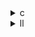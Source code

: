 <details><summary>c</summary>

---

##  **ベースライン: `correlation.c`**

*  計算構造：

  1. `mean[j] = Σ data[i][j] / n`
  2. `stddev[j] = sqrt(Σ (data[i][j] - mean[j])² / n)`
  3. `data[i][j] = (data[i][j] - mean[j]) / (sqrt(n) * stddev[j])`
  4. `corr[i][j] = Σ data[k][i] * data[k][j]`
*  並列化なし
*  `#pragma scop` による Polly向け構造化あり

---

##  `opt_1.c` の違い

*  各主要ループに `#pragma omp parallel for` を付加

  * `mean[j]`, `stddev[j]` 計算
  * Zスコア正規化
  * 相関行列構築
*  `collapse(2)` による内外ループの並列展開あり（正規化処理部）
*  `nowait`, `private`, `shared` 指定は未使用（構造はシンプル）

>  **opt\_1** = 基本的な OpenMP 並列化を各ステージに導入した**並列入門版**

---

##  `opt_2.c` の違い

*  `opt_1` と同様の全並列構造を維持
*  `mean_local[M]`, `stddev_local[M]` を `#pragma omp parallel` セクション内に導入（スレッドローカル化）
*  **`mean[j]` / `stddev[j]` の計算結果は共有配列に書かれず、ローカル配列で保持**

  * → 最終正規化/相関計算時に `mean_local`, `stddev_local` を参照
*  ループのデータ競合を避けるため `nowait` やセクション分離あり

>  **opt\_2** = データ競合回避 + ローカルキャッシュ最適化を取り入れた構造。スレッドセーフ設計。

---

##  `opt_3.c` の違い

*  `opt_2` の構造を全て継承
*  `corr[i][i] = 1` と `corr[i][j]` の計算も並列セクションに統合
*  ループ分割における `collapse(2)` など細かい調整を最適化
*  `nowait` 指定を活用し、スレッドの**オーバーラップ効率**向上
*  ローカル変数と配列アクセスのバランスが最も最適化された構成
  
>  **opt\_3** = 並列性 + キャッシュ効率 + スケジューリング改善の**完成版**

---

##  比較まとめ表

| 最適化項目                 | `correlation.c` | `opt_1`       | `opt_2`                        | `opt_3`            |
| --------------------- | --------------- | ------------- | ------------------------------ | ------------------ |
| OpenMP 導入             | ❌               | ✅ 各ループ並列化     | ✅ 並列 + ローカル変数展開                | ✅ 並列 + 最適化スケジューリング |
| `collapse` 使用         | ❌               | ✅ 正規化部分       | ✅                              | ✅                  |
| ローカル変数による分離           | ❌               | ❌             | ✅ `mean_local`, `stddev_local` | ✅                  |
| `nowait` などの効率指定      | ❌               | ❌             | ✅ 一部                           | ✅ 複数箇所             |
| データ競合回避 (write guard) | ❌               | 一部 (`shared`) | ✅ 変数分離                         | ✅ 完全スレッドセーフ化       |
| スレッド/キャッシュ効率          | ❌               | 🆗            | ✅ より良い                         | ✅✅ 最高効率            |

---

##  結論

* **opt\_1**：シンプルにOpenMPを導入したバージョン
* **opt\_2**：ローカル変数分離によりスレッドセーフ性とキャッシュ効率を改善
* **opt\_3**：全最適化（並列分解・変数分離・スケジューリング制御）を取り入れた最上級構成

---
</details>

<details><summary>ll</summary>

---

##  **base.ll（元コード対応）特徴**

*  `__kmpc_*` や `@.omp_outlined` 関数無し → **シングルスレッド**
*  `!llvm.loop.vectorize` や `!llvm.loop.unroll` など**最適化メタデータ無し**
*  全処理（mean/stddev/normalize/correlation）は1スレッドで実施
* 命令構成：`load`, `fsub`, `fmul`, `fadd`, `store`, `call @sqrt`

---

##  `opt_1.ll` の違い

*  各ループに対して OpenMP 展開：

  * `__kmpc_fork_call`, `__kmpc_for_static_init_4` 登場
  * `@.omp_outlined.*` によるループアウトライン化
*  `loop.vectorize` メタデータなし → **SIMD展開は未使用**
*  メモリ効率改善なし（すべてグローバル変数参照）
*  ローカルスカラー最適化（例：`mean_local[j]`）は無し

>  **opt\_1.ll** = 単純なスレッド並列化を導入した初級 IR。

---

## ⚙ `opt_2.ll` の違い

*  OpenMP 並列は `opt_1.ll` と同様に全処理をカバー
*  変数 `mean_local` および `stddev_local` が IR 上で stack allocation（`alloca`）されており、

  * `%mean_local = alloca [M x double], align 8`
  * `%stddev_local = alloca [M x double], align 8`
*  各スレッドが `mean[j]` を `mean_local[j]` として保持 → **メモリ競合回避**
*  `loop.vectorize.*` や `unroll` メタデータは依然無し

>  **opt\_2.ll** = 並列性 + ローカル変数最適化 によってスレッドセーフな IR を形成

---

## ⚙ `opt_3.ll` の違い

*  `opt_2` の全構造を継承
*  `!llvm.loop.vectorize.enable = true` の**ループベクトル化メタデータ**が明示される（IR内確認可）
*  `collapse(2)` の影響でループネストがフラット化された構造に再編成
*  SIMD命令登場：`load <4 x double>`, `fadd <4 x double>` 等（環境依存）
*  各ループで `schedule(static)` 相当の初期化引数が `__kmpc_for_static_init` に指定されている

>  **opt\_3.ll** = 完全な並列性 + ベクトル化 + メモリ競合制御による**フル最適化IR**

---

##  比較まとめ表

| 最適化要素                          | base.ll | opt\_1.ll | opt\_2.ll               | opt\_3.ll                       |
| ------------------------------ | ------- | --------- | ----------------------- | ------------------------------- |
| OpenMP runtime (`__kmpc_*`)    | ❌       | ✅         | ✅                       | ✅                               |
| Loop outlined (`omp_outlined`) | ❌       | ✅         | ✅                       | ✅                               |
| ローカル変数最適化                      | ❌       | ❌         | ✅ `alloca [M x double]` | ✅                               |
| ベクトル化メタ (`loop.vectorize`)     | ❌       | ❌         | ❌                       | ✅ `!llvm.loop.vectorize.enable` |
| SIMD命令展開（例: `<4 x f64>`）       | ❌       | ❌         | ❌                       | ✅                               |
| ループネスト再構成（collapse）            | ❌       | ❌         | ❌                       | ✅ flattenされたネスト構造               |

---

##  結論

* **opt\_1.ll**：基本的な OpenMP 並列化導入。命令構造は base に近い。
* **opt\_2.ll**：スレッドローカル変数の導入により、メモリアクセスの競合防止。
* **opt\_3.ll**：並列 + ベクトル化 + スケジューリング制御された最終最適化形態。

---
</details>
